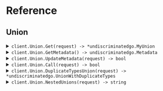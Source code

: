 # Reference
## Union
<details><summary><code>client.Union.Get(request) -> *undiscriminatedgo.MyUnion</code></summary>
<dl>
<dd>

#### 🔌 Usage

<dl>
<dd>

<dl>
<dd>

```go
client.Union.Get(
        context.TODO(),
        request,
    )
}
```
</dd>
</dl>
</dd>
</dl>

#### ⚙️ Parameters

<dl>
<dd>

<dl>
<dd>

**request:** `*undiscriminatedgo.MyUnion` 
    
</dd>
</dl>
</dd>
</dl>


</dd>
</dl>
</details>

<details><summary><code>client.Union.GetMetadata() -> undiscriminatedgo.Metadata</code></summary>
<dl>
<dd>

#### 🔌 Usage

<dl>
<dd>

<dl>
<dd>

```go
client.Union.GetMetadata(
        context.TODO(),
    )
}
```
</dd>
</dl>
</dd>
</dl>


</dd>
</dl>
</details>

<details><summary><code>client.Union.UpdateMetadata(request) -> bool</code></summary>
<dl>
<dd>

#### 🔌 Usage

<dl>
<dd>

<dl>
<dd>

```go
client.Union.UpdateMetadata(
        context.TODO(),
        request,
    )
}
```
</dd>
</dl>
</dd>
</dl>

#### ⚙️ Parameters

<dl>
<dd>

<dl>
<dd>

**request:** `*undiscriminatedgo.MetadataUnion` 
    
</dd>
</dl>
</dd>
</dl>


</dd>
</dl>
</details>

<details><summary><code>client.Union.Call(request) -> bool</code></summary>
<dl>
<dd>

#### 🔌 Usage

<dl>
<dd>

<dl>
<dd>

```go
client.Union.Call(
        context.TODO(),
        request,
    )
}
```
</dd>
</dl>
</dd>
</dl>

#### ⚙️ Parameters

<dl>
<dd>

<dl>
<dd>

**request:** `*undiscriminatedgo.Request` 
    
</dd>
</dl>
</dd>
</dl>


</dd>
</dl>
</details>

<details><summary><code>client.Union.DuplicateTypesUnion(request) -> *undiscriminatedgo.UnionWithDuplicateTypes</code></summary>
<dl>
<dd>

#### 🔌 Usage

<dl>
<dd>

<dl>
<dd>

```go
client.Union.DuplicateTypesUnion(
        context.TODO(),
        request,
    )
}
```
</dd>
</dl>
</dd>
</dl>

#### ⚙️ Parameters

<dl>
<dd>

<dl>
<dd>

**request:** `*undiscriminatedgo.UnionWithDuplicateTypes` 
    
</dd>
</dl>
</dd>
</dl>


</dd>
</dl>
</details>

<details><summary><code>client.Union.NestedUnions(request) -> string</code></summary>
<dl>
<dd>

#### 🔌 Usage

<dl>
<dd>

<dl>
<dd>

```go
client.Union.NestedUnions(
        context.TODO(),
        request,
    )
}
```
</dd>
</dl>
</dd>
</dl>

#### ⚙️ Parameters

<dl>
<dd>

<dl>
<dd>

**request:** `*undiscriminatedgo.NestedUnionRoot` 
    
</dd>
</dl>
</dd>
</dl>


</dd>
</dl>
</details>
